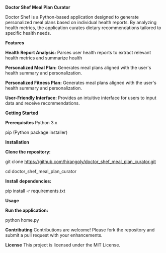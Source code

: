 **Doctor Shef Meal Plan Curator**

Doctor Shef is a Python-based application designed to generate personalized meal plans based on individual health reports. By analyzing health metrics, the application curates dietary recommendations tailored to specific health needs.



**Features**

**Health Report Analysis:** Parses user health reports to extract relevant health metrics and summarize health

**Personalized Meal Plan:** Generates meal plans aligned with the user's health summary and personalization.

**Personalized Fitness Plan:** Generates meal plans aligned with the user's health summary and personalization.

**User-Friendly Interface:** Provides an intuitive interface for users to input data and receive recommendations.



**Getting Started**

**Prerequisites**
Python 3.x

pip (Python package installer)


**Installation**


**Clone the repository:**

git clone https://github.com/hirangoly/doctor_shef_meal_plan_curator.git

cd doctor_shef_meal_plan_curator


**Install dependencies:**

pip install -r requirements.txt



**Usage**

**Run the application:**

python home.py



**Contributing**
Contributions are welcome! Please fork the repository and submit a pull request with your enhancements.


**License**
This project is licensed under the MIT License.
